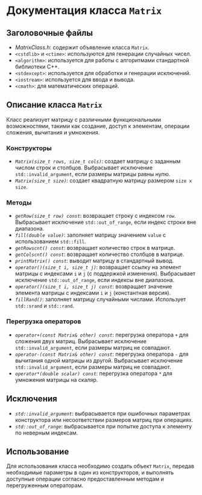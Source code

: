 # Документация класса `Matrix`

## Заголовочные файлы
- *MatrixClass.h*: содержит объявление класса `Matrix`.
- `<cstdlib>` и `<ctime>`: используются для генерации случайных чисел.
- `<algorithm>`: используется для работы с алгоритмами стандартной библиотеки C++.
- `<stdexcept>`: используется для обработки и генерации исключений.
- `<iostream>`: используется для ввода и вывода.
- `<cmath>`: для математических операций.

## Описание класса `Matrix`
Класс реализует матрицу с различными функциональными возможностями, такими как создание, доступ к элементам, операции сложения, вычитания и умножения.

### Конструкторы
- *`Matrix(size_t rows, size_t cols)`*: создает матрицу с заданным числом строк и столбцов. Выбрасывает исключение `std::invalid_argument`, если размеры матрицы равны нулю.
- *`Matrix(size_t size)`*: создает квадратную матрицу размером `size x size`.

### Методы

- *`getRow(size_t row) const`*: возвращает строку с индексом `row`. Выбрасывает исключение `std::out_of_range`, если индекс строки вне диапазона.
- *`fill(double value)`*: заполняет матрицу значением `value` с использованием `std::fill`.
- *`getRowscnt() const`*: возвращает количество строк в матрице.
- *`getColscnt() const`*: возвращает количество столбцов в матрице.
- *`printMatrix() const`*: выводит матрицу в стандартный вывод.
- *`operator()(size_t i, size_t j)`*: возвращает ссылку на элемент матрицы с индексами `i` и `j` (с поддержкой изменения). Выбрасывает исключение `std::out_of_range`, если индексы вне диапазона.
- *`operator()(size_t i, size_t j) const`*: возвращает значение элемента матрицы с индексами `i` и `j` (константная версия).
- *`fillRand()`*: заполняет матрицу случайными числами. Использует `std::srand` и `std::rand`.

### Перегрузка операторов

- *`operator+(const Matrix& other) const`*: перегрузка оператора `+` для сложения двух матриц. Выбрасывает исключение `std::invalid_argument`, если размеры матриц не совпадают.
- *`operator-(const Matrix& other) const`*: перегрузка оператора `-` для вычитания одной матрицы из другой. Выбрасывает исключение `std::invalid_argument`, если размеры матриц не совпадают.
- *`operator*(double scalar) const`*: перегрузка оператора `*` для умножения матрицы на скаляр.

## Исключения

- *`std::invalid_argument`*: выбрасывается при ошибочных параметрах конструктора или несоответствии размеров матриц при операциях.
- *`std::out_of_range`*: выбрасывается при попытке доступа к элементу по неверным индексам.

## Использование

Для использования класса необходимо создать объект `Matrix`, передав необходимые параметры в один из конструкторов, и выполнять доступные операции согласно предоставленным методам и перегруженным операторам.
